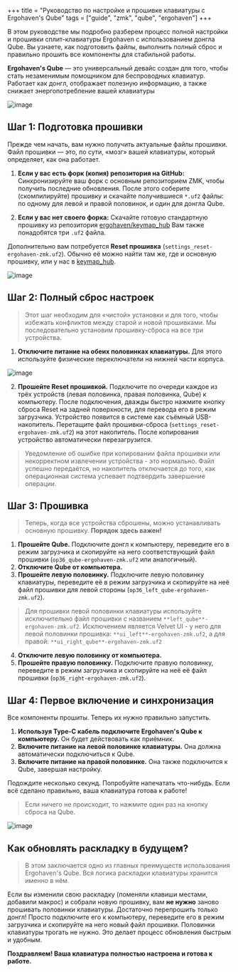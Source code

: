 ﻿+++
title = "Руководство по настройке и прошивке клавиатуры с Ergohaven's Qube"
tags = ["guide", "zmk", "qube", "ergohaven"]
+++

В этом руководстве мы подробно разберем процесс полной настройки и прошивки сплит-клавиатуры Ergohaven с использованием донгла Qube. Вы узнаете, как подготовить файлы, выполнить полный сброс и правильно прошить все компоненты для стабильной работы.

**Ergohaven's Qube** — это универсальный девайс создан для того, чтобы стать незаменимым помощником для беспроводных клавиатур. Работает как донгл, отображает полезную информацию, а также снижает энергопотребление вашей клавиатуры

![image](/images/qube/qubes.png)

## Шаг 1: Подготовка прошивки

Прежде чем начать, вам нужно получить актуальные файлы прошивки. Файл прошивки — это, по сути, «мозг» вашей клавиатуры, который определяет, как она работает.

1. **Если у вас есть форк (копия) репозитория на GitHub:** Синхронизируйте ваш форк с основным репозиторием ZMK, чтобы получить последние обновления. После этого соберите (скомпилируйте) прошивку и скачайте получившиеся `*.uf2` файлы: по одному для левой и правой половинок, и один для донгла Qube.

2. **Если у вас нет своего форка:** Скачайте готовую стандартную прошивку из репозитория <a href="https://github.com/ergohaven/keymap_hub" target="_blank">ergohaven/keymap_hub</a> Вам также понадобятся три `.uf2` файла.

Дополнительно вам потребуется **Reset прошивка** (`settings_reset-ergohaven-zmk.uf2`). Обычно её можно найти там же, где и основную прошивку, или у нас в <a href="https://github.com/ergohaven/keymap_hub" target="_blank">keymap_hub</a>.

![image](/images/qube/keymap_hub.png)

## Шаг 2: Полный сброс настроек

> Этот шаг необходим для «чистой» установки и для того, чтобы избежать конфликтов между старой и новой прошивками. Мы последовательно установим прошивку-сброса на все три устройства.

1.  **Отключите питание на обеих половинках клавиатуры.** Для этого используйте физические переключатели на нижней части корпуса.

![image](/images/qube/buttons.png)

2.  **Прошейте Reset прошивкой.** Подключите по очереди каждое из трёх устройств (левая половинка, правая половинка, Qube) к компьютеру. После подключения, дважды быстро нажмите кнопку сброса Reset на задней поверхности, для перевода его в режим загрузчика. Устройство появится в системе как съёмный USB-накопитель. Перетащите файл прошивки-сброса (`settings_reset-ergohaven-zmk.uf2`) на этот накопитель. После копирования устройство автоматически перезагрузится.

> Уведомление об ошибке при копировании файла прошивки или некорректном извлечении устройства - это нормально. Файл успешно передаётся, но накопитель отключается до того, как операционная система успевает подтвердить завершение операции. 

## Шаг 3: Прошивка

> Теперь, когда все устройства сброшены, можно устанавливать основную прошивку. **Порядок здесь важен!**

1.  **Прошейте Qube.** Подключите донгл к компьютеру, переведите его в режим загрузчика и скопируйте на него соответствующий файл прошивки (`op36_qube-ergohaven-zmk.uf2` или аналогичный).
2.  **Отключите Qube от компьютера.**
3.  **Прошейте левую половинку.** Подключите левую половинку клавиатуры, переведите её в режим загрузчика и скопируйте на неё файл прошивки для левой стороны (`op36_left_qube-ergohaven-zmk.uf2`).
> Для прошивки левой половинки клавиатуры используйте исключительно файл прошивки с названием `**left_qube**-ergohaven-zmk.uf2`. Исключением является Velvet UI -  у него для левой половинки прошивка: `**ui_left**-ergohaven-zmk.uf2`, а для правой: `**ui_right_qube**-ergohaven-zmk.uf2`

4.  **Отключите левую половинку от компьютера.**
5.  **Прошейте правую половинку.** Подключите правую половинку, переведите в режим загрузчика и скопируйте на неё её файл прошивки (`op36_right-ergohaven-zmk.uf2`).

## Шаг 4: Первое включение и синхронизация

Все компоненты прошиты. Теперь их нужно правильно запустить.

1.  **Используя Type-C кабель подключите Ergohaven's Qube к компьютеру.** Он будет действовать как приёмник.
2.  **Включите питание на левой половинке клавиатуры.** Она должна автоматически подключиться к Qube.
3.  **Включите питание на правой половинке.** Она также подключится к Qube, завершая настройку.

Подождите несколько секунд. Попробуйте напечатать что-нибудь. Если всё сделано правильно, ваша клавиатура готова к работе!
> Если ничего не происходит, то нажмите один раз на кнопку сброса на Qube.

![image](/images/qube/op36_qube.png)

## Как обновлять раскладку в будущем?

> В этом заключается одно из главных преимуществ использования Ergohaven's Qube. Вся логика раскладки клавиатуры хранится именно в нём.

Если вы изменили свою раскладку (поменяли клавиши местами, добавили макрос) и собрали новую прошивку, вам **не нужно** заново прошивать половинки клавиатуры.
Достаточно перепрошить только донгл! Просто подключите его к компьютеру, переведите его в режим загрузчика и скопируйте на него новый файл прошивки. Половинки клавиатуры трогать не нужно. Это делает процесс обновления быстрым и удобным.

**Поздравляем! Ваша клавиатура полностью настроена и готова к работе.**